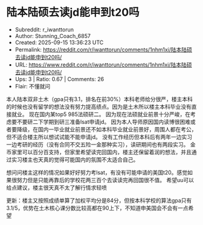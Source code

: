 # 陆本陆硕去读jd能申到t20吗

- Subreddit: r_iwanttorun
- Author: Stunning_Coach_6857
- Created: 2025-09-15 13:36:23 UTC
- Permalink: https://reddit.com/r/iwanttorun/comments/1nhm1xi/陆本陆硕去读jd能申到t20吗/
- URL: https://www.reddit.com/r/iwanttorun/comments/1nhm1xi/陆本陆硕去读jd能申到t20吗/
- Ups: 3 | Ratio: 0.67 | Comments: 26
- Flair: 不懂就问


本人陆本双非土木（gpa只有3.1，排名在前30%）本科老师给分很严，楼主本科的时候也没有留学的想法没有努力提高绩点。因为是土木所以楼主本科毕业没有直接就业。
现在国内某top5 985法硕研二。
因为现在法硕就业前景十分严峻，在考虑要不要研二下学期到研三准备lsat申请jd。
因为本人导师原因国内读博很困难或者要降级，在国内一毕业就业前景还不如本科毕业就业前景好，周围人都在考公，但不适合楼主所以想试试能不能申请jd。
没有工作经历但本科后有两年一边实习一边考研的经历（没有合同不交五险一金那种实习），读研期间也有两段实习。
金币家里可以百分百支持，但家里希望读完回国内，楼主还保留着润的想法，并且通过实习楼主也天真的觉得可能国内的氛围不太适合自己。

想问问楼主这样的情况如果好好努力考lsat，有没有可能申请的美国t20。感觉如果很努力但是只能再靠后的学校花两三百个去读读完再回国很不值。
希望uu可以给点建议，楼主很天真不太了解行情求轻喷

更新：楼主又按照成绩单算了加权平均分是84分，但按本科学校的算法gpa只有3.1/5，优势在土木核心课分数比较高都在90上下，不知道申美国会不会有一点希望

